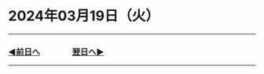 # 2024年03月19日（火）

---

### [◀️前日へ](https://github.com/yuasys/chatty-journal/blob/main/2024/03/2024-03-18.md)&emsp;&emsp;&emsp;&emsp;[翌日へ▶️](https://github.com/yuasys/chatty-journal/blob/main/2024/03/2024-03-20.md)

---
